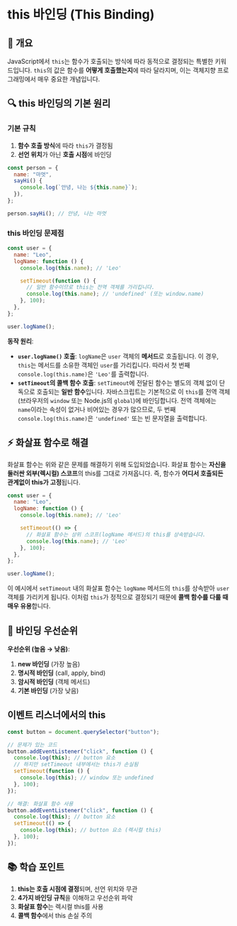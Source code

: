 # this 바인딩 (This Binding)

## 📖 개요

JavaScript에서 `this`는 함수가 호출되는 방식에 따라 동적으로 결정되는 특별한 키워드입니다. `this`의 값은 함수를 **어떻게 호출했는지**에 따라 달라지며, 이는 객체지향 프로그래밍에서 매우 중요한 개념입니다.

## 🔍 this 바인딩의 기본 원리

### 기본 규칙

1. **함수 호출 방식**에 따라 `this`가 결정됨
2. **선언 위치**가 아닌 **호출 시점**에 바인딩

```javascript
const person = {
  name: "마멋",
  sayHi() {
    console.log(`안녕, 나는 ${this.name}`);
  }),
};

person.sayHi(); // 안녕, 나는 마멋
```

### this 바인딩 문제점

```javascript
const user = {
  name: "Leo",
  logName: function () {
    console.log(this.name); // 'Leo'

    setTimeout(function () {
      // 일반 함수이므로 this는 전역 객체를 가리킵니다.
      console.log(this.name); // 'undefined' (또는 window.name)
    }, 100);
  },
};

user.logName();
```

**동작 원리**:

- **`user.logName()` 호출**: `logName`은 `user` 객체의 **메서드**로 호출됩니다. 이 경우, `this`는 메서드를 소유한 객체인 `user`를 가리킵니다. 따라서 첫 번째 `console.log(this.name)`은 `'Leo'`를 출력합니다.
- **`setTimeout`의 콜백 함수 호출**: `setTimeout`에 전달된 함수는 별도의 객체 없이 단독으로 호출되는 **일반 함수**입니다. 자바스크립트는 기본적으로 이 `this`를 전역 객체(브라우저의 `window` 또는 Node.js의 `global`)에 바인딩합니다. 전역 객체에는 `name`이라는 속성이 없거나 비어있는 경우가 많으므로, 두 번째 `console.log(this.name)`은 `'undefined'` 또는 빈 문자열을 출력합니다.

## ⚡ 화살표 함수로 해결

화살표 함수는 위와 같은 문제를 해결하기 위해 도입되었습니다. 화살표 함수는 **자신을 둘러싼 외부(렉시컬) 스코프**의 this를 그대로 가져옵니다. 즉, 함수가 **어디서 호출되든 관계없이 this가 고정**됩니다.

```javascript
const user = {
  name: "Leo",
  logName: function () {
    console.log(this.name); // 'Leo'

    setTimeout(() => {
      // 화살표 함수는 상위 스코프(logName 메서드)의 this를 상속받습니다.
      console.log(this.name); // 'Leo'
    }, 100);
  },
};

user.logName();
```

이 예시에서 `setTimeout` 내의 화살표 함수는 `logName` 메서드의 `this`를 상속받아 `user` 객체를 가리키게 됩니다. 이처럼 `this`가 정적으로 결정되기 때문에 **콜백 함수를 다룰 때 매우 유용**합니다.

## 🔄 바인딩 우선순위

**우선순위 (높음 → 낮음)**:

1. **new 바인딩** (가장 높음)
2. **명시적 바인딩** (call, apply, bind)
3. **암시적 바인딩** (객체 메서드)
4. **기본 바인딩** (가장 낮음)

## 이벤트 리스너에서의 this

```javascript
const button = document.querySelector("button");

// 문제가 있는 코드
button.addEventListener("click", function () {
  console.log(this); // button 요소
  // 하지만 setTimeout 내부에서는 this가 손실됨
  setTimeout(function () {
    console.log(this); // window 또는 undefined
  }, 100);
});

// 해결: 화살표 함수 사용
button.addEventListener("click", function () {
  console.log(this); // button 요소
  setTimeout(() => {
    console.log(this); // button 요소 (렉시컬 this)
  }, 100);
});
```

## 📚 학습 포인트

1. **this는 호출 시점에 결정**되며, 선언 위치와 무관
2. **4가지 바인딩 규칙**을 이해하고 우선순위 파악
3. **화살표 함수**는 렉시컬 this를 사용
4. **콜백 함수**에서 this 손실 주의
